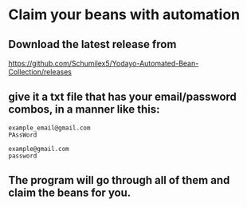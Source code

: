 # Claim your beans with automation

## Download the latest release from 
https://github.com/Schumilex5/Yodayo-Automated-Bean-Collection/releases
## give it a txt file that has your email/password combos, in a manner like this: 


```
example_email@gmail.com
PAssWord
 
example@gmail.com
password
```

## The program will go through all of them and claim the beans for you.
